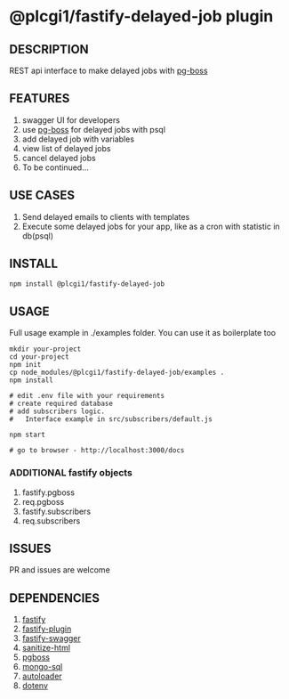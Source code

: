 # @plcgi1/fastify-delayed-job plugin

## DESCRIPTION

REST api interface to make delayed jobs with [pg-boss](https://github.com/timgit/pg-boss)

## FEATURES

1. swagger UI for developers
2. use [pg-boss](https://github.com/timgit/pg-boss) for delayed jobs with psql
3. add delayed job with variables
4. view list of delayed jobs
5. cancel delayed jobs 
6. To be continued...

## USE CASES

1. Send delayed emails to clients with templates
2. Execute some delayed jobs for your app, like as a cron with statistic in db(psql)

## INSTALL

```
npm install @plcgi1/fastify-delayed-job
```

## USAGE

Full usage example in ./examples folder. You can use it as boilerplate too

```
mkdir your-project
cd your-project
npm init
cp node_modules/@plcgi1/fastify-delayed-job/examples .
npm install

# edit .env file with your requirements
# create required database
# add subscribers logic.
#   Interface example in src/subscribers/default.js

npm start

# go to browser - http://localhost:3000/docs

```

### ADDITIONAL fastify objects

1. fastify.pgboss
2. req.pgboss
3. fastify.subscribers
4. req.subscribers

## ISSUES

PR and issues are welcome

## DEPENDENCIES

1. [fastify](https://www.fastify.io/)
2. [fastify-plugin](https://github.com/fastify/fastify-plugin)
3. [fastify-swagger](https://github.com/fastify/fastify-swagger)
4. [sanitize-html](https://github.com/apostrophecms/sanitize-html)
5. [pgboss](https://www.npmjs.com/package/pg-boss)
6. [mongo-sql](https://www.npmjs.com/package/mongo-sql)
6. [autoloader](https://www.npmjs.com/package/@specla/autoloader)
7. [dotenv](https://www.npmjs.com/package/dotenv)